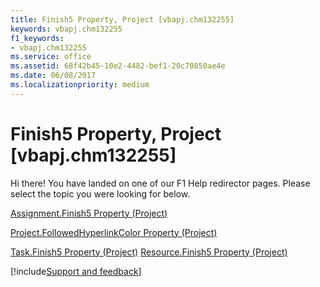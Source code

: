 ```yaml
---
title: Finish5 Property, Project [vbapj.chm132255]
keywords: vbapj.chm132255
f1_keywords:
- vbapj.chm132255
ms.service: office
ms.assetid: 68f42b45-10e2-4482-bef1-20c70850ae4e
ms.date: 06/08/2017
ms.localizationpriority: medium
---
```



# Finish5 Property, Project [vbapj.chm132255]

Hi there! You have landed on one of our F1 Help redirector pages. Please select the topic you were looking for below.

[Assignment.Finish5 Property (Project)](https://msdn.microsoft.com/library/14e669f5-3918-d4f0-33b2-1284c75a129a%28Office.15%29.aspx)

[Project.FollowedHyperlinkColor Property (Project)](https://msdn.microsoft.com/library/d3af6416-bc5e-928e-37b5-1751abeb968d%28Office.15%29.aspx)

[Task.Finish5 Property (Project)](https://msdn.microsoft.com/library/4dc8ae0a-9000-4221-f442-7d3c2eaf6246%28Office.15%29.aspx)
[Resource.Finish5 Property (Project)](https://msdn.microsoft.com/library/0bb3ef4b-80b1-9bee-f447-913779f1e832%28Office.15%29.aspx)

[!include[Support and feedback](~/includes/feedback-boilerplate.md)]